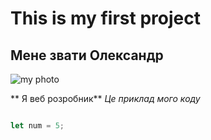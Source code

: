 # This is my first project

## Мене звати Олександр

![my photo](https://user-images.githubusercontent.com/60629407/139448835-f652c6bd-02bf-4654-8e25-9d947acf7581.png)

** Я веб розробник**
*Це приклад мого коду*
```JavaScript

let num = 5;
